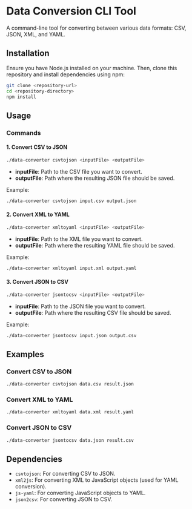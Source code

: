 # Data Conversion CLI Tool

A command-line tool for converting between various data formats: CSV, JSON, XML, and YAML.

## Installation

Ensure you have Node.js installed on your machine. Then, clone this repository and install dependencies using npm:

```bash
git clone <repository-url>
cd <repository-directory>
npm install
```

## Usage

### Commands

#### 1. Convert CSV to JSON

```bash
./data-converter csvtojson <inputFile> <outputFile>
```

- **inputFile**: Path to the CSV file you want to convert.
- **outputFile**: Path where the resulting JSON file should be saved.

Example:
```bash
./data-converter csvtojson input.csv output.json
```

#### 2. Convert XML to YAML

```bash
./data-converter xmltoyaml <inputFile> <outputFile>
```

- **inputFile**: Path to the XML file you want to convert.
- **outputFile**: Path where the resulting YAML file should be saved.

Example:
```bash
./data-converter xmltoyaml input.xml output.yaml
```

#### 3. Convert JSON to CSV

```bash
./data-converter jsontocsv <inputFile> <outputFile>
```

- **inputFile**: Path to the JSON file you want to convert.
- **outputFile**: Path where the resulting CSV file should be saved.

Example:
```bash
./data-converter jsontocsv input.json output.csv
```

## Examples

### Convert CSV to JSON

```bash
./data-converter csvtojson data.csv result.json
```

### Convert XML to YAML

```bash
./data-converter xmltoyaml data.xml result.yaml
```

### Convert JSON to CSV

```bash
./data-converter jsontocsv data.json result.csv
```

## Dependencies

- `csvtojson`: For converting CSV to JSON.
- `xml2js`: For converting XML to JavaScript objects (used for YAML conversion).
- `js-yaml`: For converting JavaScript objects to YAML.
- `json2csv`: For converting JSON to CSV.



